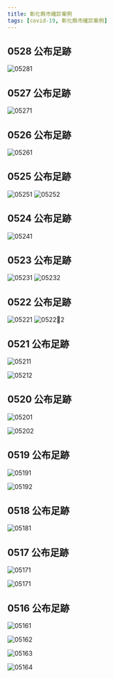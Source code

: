 ```yaml
---
title: 彰化縣市確診案例
tags: [covid-19, 彰化縣市確診案例]
---
```

## 0528 公布足跡
![05281](https://www2.chcg.gov.tw/UserFiles/%E6%B4%BB%E5%8B%95%E5%8F%B20528-%E4%B8%8B%E5%8D%88%E7%B7%A8%E8%BC%AF.jpg)
## 0527 公布足跡
![05271](https://www2.chcg.gov.tw/UserFiles/%E6%B4%BB%E5%8B%95%E5%8F%B20527-%E4%B8%8A%E5%8D%88%E7%B7%A8%E8%BC%AF.jpg)
## 0526 公布足跡
![05261](https://www2.chcg.gov.tw/UserFiles/%E6%B4%BB%E5%8B%95%E5%8F%B20526-%E4%B8%8A%E5%8D%88-%E4%BF%AE2-%E7%B7%A8%E8%BC%AF.jpg)
## 0525 公布足跡
![05251](https://www2.chcg.gov.tw/UserFiles/%E6%B4%BB%E5%8B%95%E5%8F%B20525-%E4%B8%8B%E5%8D%88-%E7%B7%A8%E8%BC%AF.jpg)
![05252](https://www2.chcg.gov.tw/UserFiles/%E6%B4%BB%E5%8B%95%E5%8F%B20525-%E4%B8%8A%E5%8D%88%E7%B7%A8%E8%BC%AF.jpg)
## 0524 公布足跡
![05241](https://www2.chcg.gov.tw/UserFiles/%E6%B4%BB%E5%8B%95%E5%8F%B20524-%E4%B8%8A%E5%8D%88%E4%BF%AE1.jpg)
## 0523 公布足跡
![05231](https://www2.chcg.gov.tw/UserFiles/0523%20%20%E4%B8%8B%E5%8D%88.jpg)
![05232](https://www2.chcg.gov.tw/UserFiles/0523-1.jpg)
## 0522 公布足跡
![05221](https://www2.chcg.gov.tw/UserFiles/%E6%8A%95%E5%BD%B1%E7%89%871%20(1)(1).jpg)
![05222](https://www2.chcg.gov.tw/UserFiles/%E6%8A%95%E5%BD%B1%E7%89%871(7).jpg)
## 0521 公布足跡

![05211](https://www2.chcg.gov.tw/UserFiles/%E6%8A%95%E5%BD%B1%E7%89%871(6).jpg)

![05212](https://www2.chcg.gov.tw/UserFiles/0521-%E4%B8%8A%E5%8D%88.JPG)

## 0520 公布足跡

![05201](https://www2.chcg.gov.tw/UserFiles/0520.jpeg)

![05202](https://www2.chcg.gov.tw/UserFiles/0520.JPG)

## 0519 公布足跡

![05191](https://www2.chcg.gov.tw/UserFiles/%E6%8A%95%E5%BD%B1%E7%89%871(5).jpg)

![05192](https://www2.chcg.gov.tw/UserFiles/%E6%8A%95%E5%BD%B1%E7%89%872(2).jpg)

## 0518 公布足跡

![05181](https://www2.chcg.gov.tw/UserFiles/1621327303604.jpg)

## 0517 公布足跡

![05171](https://www2.chcg.gov.tw/UserFiles/0518%E8%B6%B3%E8%B7%A1-1(2)(1).jpg)

![05171](https://www2.chcg.gov.tw/UserFiles/0518%E8%B6%B3%E8%B7%A1-2(2)(1).jpg)

## 0516 公布足跡
![05161](https://www2.chcg.gov.tw/UserFiles/%E6%8A%95%E5%BD%B1%E7%89%871(4).jpg)

![05162](https://www2.chcg.gov.tw/UserFiles/%E6%8A%95%E5%BD%B1%E7%89%872.JPG)

![05163](https://www2.chcg.gov.tw/UserFiles/%E6%8A%95%E5%BD%B1%E7%89%873.JPG)

![05164](https://www2.chcg.gov.tw/UserFiles/%E6%8A%95%E5%BD%B1%E7%89%874-%E6%9B%B4%E6%AD%A3%20(1).JPG)
